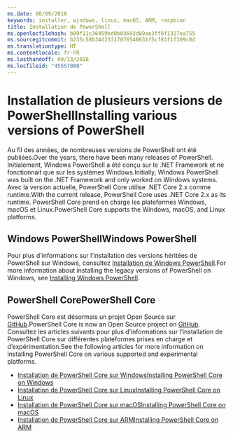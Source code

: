 ```yaml
---
ms.date: 08/09/2018
keywords: installer, windows, linux, macOS, ARM, raspbian
title: Installation de PowerShell
ms.openlocfilehash: b89f11c36459bd0b03693d89ae3ff6f1327ea755
ms.sourcegitcommit: b235c58b34d23317076540631f5cf83f1f309c0d
ms.translationtype: HT
ms.contentlocale: fr-FR
ms.lasthandoff: 09/13/2018
ms.locfileid: "45557088"
---
```

# <a name="installing-various-versions-of-powershell"></a><span data-ttu-id="05e08-103">Installation de plusieurs versions de PowerShell</span><span class="sxs-lookup"><span data-stu-id="05e08-103">Installing various versions of PowerShell</span></span>

<span data-ttu-id="05e08-104">Au fil des années, de nombreuses versions de PowerShell ont été publiées.</span><span class="sxs-lookup"><span data-stu-id="05e08-104">Over the years, there have been many releases of PowerShell.</span></span> <span data-ttu-id="05e08-105">Initialement, Windows PowerShell a été conçu sur le .NET Framework et ne fonctionnait que sur les systèmes Windows.</span><span class="sxs-lookup"><span data-stu-id="05e08-105">Initially, Windows PowerShell was built on the .NET Framework and only worked on Windows systems.</span></span> <span data-ttu-id="05e08-106">Avec la version actuelle, PowerShell Core utilise .NET Core 2.x comme runtime.</span><span class="sxs-lookup"><span data-stu-id="05e08-106">With the current release, PowerShell Core uses .NET Core 2.x as its runtime.</span></span> <span data-ttu-id="05e08-107">PowerShell Core prend en charge les plateformes Windows, macOS et Linux.</span><span class="sxs-lookup"><span data-stu-id="05e08-107">PowerShell Core supports the Windows, macOS, and Linux platforms.</span></span>

## <a name="windows-powershell"></a><span data-ttu-id="05e08-108">Windows PowerShell</span><span class="sxs-lookup"><span data-stu-id="05e08-108">Windows PowerShell</span></span>

<span data-ttu-id="05e08-109">Pour plus d’informations sur l’installation des versions héritées de PowerShell sur Windows, consultez [Installation de Windows PowerShell](installing-windows-powershell.md).</span><span class="sxs-lookup"><span data-stu-id="05e08-109">For more information about installing the legacy versions of PowerShell on Windows, see [Installing Windows PowerShell](installing-windows-powershell.md).</span></span>

## <a name="powershell-core"></a><span data-ttu-id="05e08-110">PowerShell Core</span><span class="sxs-lookup"><span data-stu-id="05e08-110">PowerShell Core</span></span>

<span data-ttu-id="05e08-111">PowerShell Core est désormais un projet Open Source sur [GitHub](https://github.com/powershell/powershell).</span><span class="sxs-lookup"><span data-stu-id="05e08-111">PowerShell Core is now an Open Source project on [GitHub](https://github.com/powershell/powershell).</span></span>
<span data-ttu-id="05e08-112">Consultez les articles suivants pour plus d’informations sur l’installation de PowerShell Core sur différentes plateformes prises en charge et d’expérimentation.</span><span class="sxs-lookup"><span data-stu-id="05e08-112">See the following articles for more information on installing PowerShell Core on various supported and experimental platforms.</span></span>

- [<span data-ttu-id="05e08-113">Installation de PowerShell Core sur Windows</span><span class="sxs-lookup"><span data-stu-id="05e08-113">Installing PowerShell Core on Windows</span></span>](Installing-PowerShell-Core-on-Windows.md)
- [<span data-ttu-id="05e08-114">Installation de PowerShell Core sur Linux</span><span class="sxs-lookup"><span data-stu-id="05e08-114">Installing PowerShell Core on Linux</span></span>](Installing-PowerShell-Core-on-Linux.md)
- [<span data-ttu-id="05e08-115">Installation de PowerShell Core sur macOS</span><span class="sxs-lookup"><span data-stu-id="05e08-115">Installing PowerShell Core on macOS</span></span>](Installing-PowerShell-Core-on-macOS.md)
- [<span data-ttu-id="05e08-116">Installation de PowerShell Core sur ARM</span><span class="sxs-lookup"><span data-stu-id="05e08-116">Installing PowerShell Core on ARM</span></span>](PowerShell-Core-on-ARM.md)
